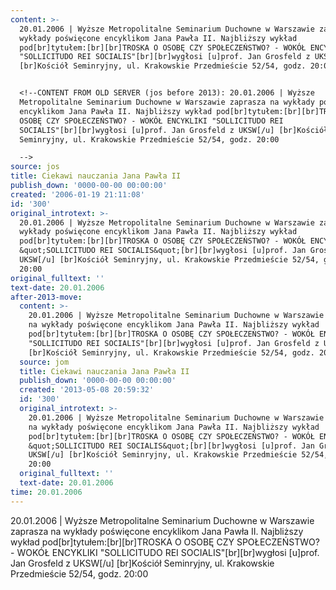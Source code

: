 ```yaml
---
content: >-
  20.01.2006 | Wyższe Metropolitalne Seminarium Duchowne w Warszawie zaprasza na
  wykłady poświęcone encyklikom Jana Pawła II. Najbliższy wykład
  pod[br]tytułem:[br][br]TROSKA O OSOBĘ CZY SPOŁECZEŃSTWO? - WOKÓŁ ENCYKLIKI
  "SOLLICITUDO REI SOCIALIS"[br][br]wygłosi [u]prof. Jan Grosfeld z UKSW[/u]
  [br]Kościół Seminryjny, ul. Krakowskie Przedmieście 52/54, godz. 20:00


  <!--CONTENT FROM OLD SERVER (jos before 2013): 20.01.2006 | Wyższe
  Metropolitalne Seminarium Duchowne w Warszawie zaprasza na wykłady poświęcone
  encyklikom Jana Pawła II. Najbliższy wykład pod[br]tytułem:[br][br]TROSKA O
  OSOBĘ CZY SPOŁECZEŃSTWO? - WOKÓŁ ENCYKLIKI "SOLLICITUDO REI
  SOCIALIS"[br][br]wygłosi [u]prof. Jan Grosfeld z UKSW[/u] [br]Kościół
  Seminryjny, ul. Krakowskie Przedmieście 52/54, godz. 20:00

  -->
source: jos
title: Ciekawi nauczania Jana Pawła II
publish_down: '0000-00-00 00:00:00'
created: '2006-01-19 21:11:08'
id: '300'
original_introtext: >-
  20.01.2006 | Wyższe Metropolitalne Seminarium Duchowne w Warszawie zaprasza na
  wykłady poświęcone encyklikom Jana Pawła II. Najbliższy wykład
  pod[br]tytułem:[br][br]TROSKA O OSOBĘ CZY SPOŁECZEŃSTWO? - WOKÓŁ ENCYKLIKI
  &quot;SOLLICITUDO REI SOCIALIS&quot;[br][br]wygłosi [u]prof. Jan Grosfeld z
  UKSW[/u] [br]Kościół Seminryjny, ul. Krakowskie Przedmieście 52/54, godz.
  20:00
original_fulltext: ''
text-date: 20.01.2006
after-2013-move:
  content: >-
    20.01.2006 | Wyższe Metropolitalne Seminarium Duchowne w Warszawie zaprasza
    na wykłady poświęcone encyklikom Jana Pawła II. Najbliższy wykład
    pod[br]tytułem:[br][br]TROSKA O OSOBĘ CZY SPOŁECZEŃSTWO? - WOKÓŁ ENCYKLIKI
    "SOLLICITUDO REI SOCIALIS"[br][br]wygłosi [u]prof. Jan Grosfeld z UKSW[/u]
    [br]Kościół Seminryjny, ul. Krakowskie Przedmieście 52/54, godz. 20:00
  source: jom
  title: Ciekawi nauczania Jana Pawła II
  publish_down: '0000-00-00 00:00:00'
  created: '2013-05-08 20:59:32'
  id: '300'
  original_introtext: >-
    20.01.2006 | Wyższe Metropolitalne Seminarium Duchowne w Warszawie zaprasza
    na wykłady poświęcone encyklikom Jana Pawła II. Najbliższy wykład
    pod[br]tytułem:[br][br]TROSKA O OSOBĘ CZY SPOŁECZEŃSTWO? - WOKÓŁ ENCYKLIKI
    &quot;SOLLICITUDO REI SOCIALIS&quot;[br][br]wygłosi [u]prof. Jan Grosfeld z
    UKSW[/u] [br]Kościół Seminryjny, ul. Krakowskie Przedmieście 52/54, godz.
    20:00
  original_fulltext: ''
  text-date: 20.01.2006
time: 20.01.2006
---
```

20.01.2006 | Wyższe Metropolitalne Seminarium Duchowne w Warszawie zaprasza na wykłady poświęcone encyklikom Jana Pawła II. Najbliższy wykład pod[br]tytułem:[br][br]TROSKA O OSOBĘ CZY SPOŁECZEŃSTWO? - WOKÓŁ ENCYKLIKI "SOLLICITUDO REI SOCIALIS"[br][br]wygłosi [u]prof. Jan Grosfeld z UKSW[/u] [br]Kościół Seminryjny, ul. Krakowskie Przedmieście 52/54, godz. 20:00

<!--CONTENT FROM OLD SERVER (jos before 2013): 20.01.2006 | Wyższe Metropolitalne Seminarium Duchowne w Warszawie zaprasza na wykłady poświęcone encyklikom Jana Pawła II. Najbliższy wykład pod[br]tytułem:[br][br]TROSKA O OSOBĘ CZY SPOŁECZEŃSTWO? - WOKÓŁ ENCYKLIKI "SOLLICITUDO REI SOCIALIS"[br][br]wygłosi [u]prof. Jan Grosfeld z UKSW[/u] [br]Kościół Seminryjny, ul. Krakowskie Przedmieście 52/54, godz. 20:00
-->

<!--{{json:{"created_date":"2006-01-19 21:11:08","publish_down":"0000-00-00 00:00:00","id":"300"}}}-->